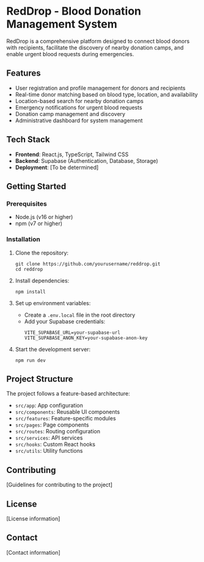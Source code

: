 # RedDrop - Blood Donation Management System

RedDrop is a comprehensive platform designed to connect blood donors with recipients, facilitate the discovery of nearby donation camps, and enable urgent blood requests during emergencies.

## Features

- User registration and profile management for donors and recipients
- Real-time donor matching based on blood type, location, and availability
- Location-based search for nearby donation camps
- Emergency notifications for urgent blood requests
- Donation camp management and discovery
- Administrative dashboard for system management

## Tech Stack

- **Frontend**: React.js, TypeScript, Tailwind CSS
- **Backend**: Supabase (Authentication, Database, Storage)
- **Deployment**: [To be determined]

## Getting Started

### Prerequisites

- Node.js (v16 or higher)
- npm (v7 or higher)

### Installation

1. Clone the repository:
   ```
   git clone https://github.com/yourusername/reddrop.git
   cd reddrop
   ```

2. Install dependencies:
   ```
   npm install
   ```

3. Set up environment variables:
   - Create a `.env.local` file in the root directory
   - Add your Supabase credentials:
     ```
     VITE_SUPABASE_URL=your-supabase-url
     VITE_SUPABASE_ANON_KEY=your-supabase-anon-key
     ```

4. Start the development server:
   ```
   npm run dev
   ```

## Project Structure

The project follows a feature-based architecture:

- `src/app`: App configuration
- `src/components`: Reusable UI components
- `src/features`: Feature-specific modules
- `src/pages`: Page components
- `src/routes`: Routing configuration
- `src/services`: API services
- `src/hooks`: Custom React hooks
- `src/utils`: Utility functions

## Contributing

[Guidelines for contributing to the project]

## License

[License information]

## Contact

[Contact information]
